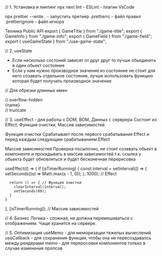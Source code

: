// 1. Установка и линтинг npx next lint - 
ESLint - плагин VsCode

npx prettier --write . - запустить претиер
.prettierrc - файл правил
.prettierignore - файл игнора

Техника Public API
export { GameTitle } from "./game-title";
export { GameInfo } from "./game-info";
export { GameField } from "./game-field";
export { useGameState } from "./use-game-state";

// 2. useState
* Если несколько состоний зависят от друг друг то лучше обьединить в один обьект состояние
* Если у нам нужно производное значение из состояние не стоит для него созавать отдельное состояние, лучше использовать функцию которая будет получать производное значение

// Для обрезки длинных имен
<div className="overflow-hidden"> // overflow-hidden
    <div className=" text-lg leading-tight truncate">{name}</div> // truncate
</div>

// 3. useEffect - для работы с DOM, BOM, Данных с серврера
Состоит из Effect, Функция очистки, Массив зависимостей

Функция очистки
Срабатывает после первого срабатывания Effect и перед каждым следующим срабатыванием Effect

Массив зависимостей
Проверка посылочно, не стоит созавать обьект в компоненте и прокидывать в массив зависимостей
т.к. ссылка у обьекта будет обновляться и будет бесконечная перерисовка

useEffect(() => {
    if (isTimerRunning) {
      const interval = setInterval(() => {
        setSeconds((s) => Math.max(s - 1, 0));
      }, 1000); // Effect

      return () => { // Функция очистки
        clearInterval(interval);
        setSeconds(60);
      }
    }
}, [isTimerRunning]); // Массив зависимостей

// 4. Бизнес Логика - сложная, не должна перемешиваться с отображением. Чаще хранится на сервере.

// 5. Оптимизация 
useMemo - для меморизации тяжелых вычеслений
useCallback - для сохранения функция, чтобы она не пересоздавалсь между рендерами
memo - для переросовки компонентов только в случае изменения пропсов